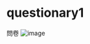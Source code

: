 # questionary1
 問卷
![image](https://github.com/user-attachments/assets/40f7dc19-f8ad-46c3-ac7d-6bc15e323369)
